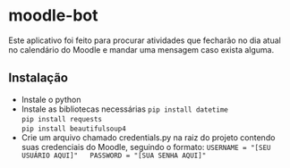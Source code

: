 # moodle-bot
Este aplicativo foi feito para procurar atividades que fecharão no dia atual no calendário do Moodle e mandar uma mensagem caso exista alguma.
## Instalação
* Instale o python
* Instale as bibliotecas necessárias
`pip install datetime`  
`pip install requests`  
`pip install beautifulsoup4`  
* Crie um arquivo chamado credentials.py na raiz do projeto contendo suas credenciais do Moodle, seguindo o formato:
`USERNAME = "[SEU USUÁRIO AQUI]"  
PASSWORD = "[SUA SENHA AQUI]"`
